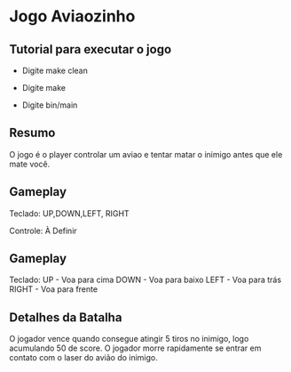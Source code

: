 # Jogo Aviaozinho

## Tutorial para executar o jogo

* Digite make clean

* Digite make

* Digite bin/main


## Resumo

O jogo é o player controlar um aviao e tentar matar o inimigo antes que ele mate você.
## Gameplay

Teclado: UP,DOWN,LEFT, RIGHT

Controle: À Definir

## Gameplay

Teclado: 
UP - Voa para cima
DOWN - Voa para baixo
LEFT - Voa para trás
RIGHT - Voa para frente


## Detalhes da Batalha

O jogador vence quando consegue atingir 5 tiros no inimigo, logo acumulando 50 de score. O jogador morre rapidamente se entrar em contato com o laser do avião do inimigo.










